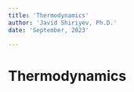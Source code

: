```yaml
---
title: 'Thermodynamics'
author: 'Javid Shiriyev, Ph.D.'
date: 'September, 2023'

---
```


# Thermodynamics